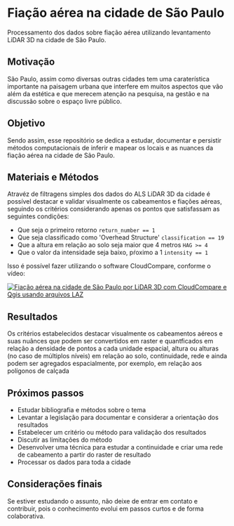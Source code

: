 # Fiação aérea na cidade de São Paulo

Processamento dos dados sobre fiação aérea utilizando levantamento LiDAR 3D na cidade de São Paulo.

## Motivação

São Paulo, assim como diversas outras cidades tem uma caraterística importante na paisagem urbana que interfere em muitos aspectos que vão além da estética e que merecem atenção na pesquisa, na gestão e na discussão sobre o espaço livre público. 

## Objetivo

Sendo assim, esse repositório se dedica a estudar, documentar e persistir métodos computacionais de inferir e mapear os locais e as nuances da fiação aérea na cidade de São Paulo.

## Materiais e Métodos

Atravéz de filtragens simples dos dados do ALS LiDAR 3D da cidade é possível destacar e validar visualmente os cabeamentos e fiações aéreas, seguindo os critérios considerando apenas os pontos que satisfassam as seguintes condições:
* Que seja o primeiro retorno `return_number == 1`
* Que seja classificado como 'Overhead Structure' `classification == 19`
* Que a altura em relação ao solo seja maior que 4 metros `HAG >= 4`
* Que o valor da intensidade seja baixo, pŕoximo a 1 `intensity == 1`

Isso é possível fazer utilizando o software CloudCompare, conforme o vídeo:

[![Fiação aérea na cidade de São Paulo por LiDAR 3D com CloudCompare e Qgis usando arquivos LAZ](http://img.youtube.com/vi/NwZoCtJKs6U/0.jpg)](https://youtu.be/NwZoCtJKs6U "Video Title")

## Resultados

Os critérios estabelecidos destacar visualmente os cabeamentos aéreos e suas nuânces que podem ser convertidos em raster e quantficados em relação a densidade de pontos a cada unidade espacial, altura ou alturas (no caso de múltiplos níveis) em relação ao solo, continuidade, rede e ainda podem ser agregados espacialmente, por exemplo, em relação aos polígonos de calçada

## Próximos passos

* Estudar bibliografia e métodos sobre o tema
* Levantar a legislação para documentar e considerar a orientação dos resultados
* Estabelecer um critério ou método para validação dos resultados
* Discutir as limitações do método
* Desenvolver uma técnica para estudar a continuidade e criar uma rede de cabeamento a partir do raster de resultado
* Processar os dados para toda a cidade

## Considerações finais

Se estiver estudando o assunto, não deixe de entrar em contato e contribuir, pois o conhecimento evolui em passos curtos e de forma colaborativa. 
